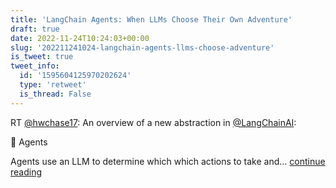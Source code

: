 ```yaml
---
title: 'LangChain Agents: When LLMs Choose Their Own Adventure'
draft: true
date: 2022-11-24T10:24:03+00:00
slug: '202211241024-langchain-agents-llms-choose-adventure'
is_tweet: true
tweet_info:
  id: '1595604125970202624'
  type: 'retweet'
  is_thread: False
---
```




RT [@hwchase17](https://x.com/hwchase17): An overview of a new abstraction in [@LangChainAI](https://x.com/LangChainAI):

🤖 Agents

Agents use an LLM to determine which which actions to take and… [continue reading](https://x.com/sytelus/status/1595604125970202624)
